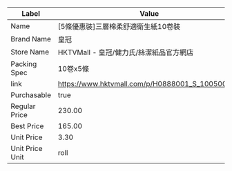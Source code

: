 | Label           | Value                                           |
| --------------- | ----------------------------------------------- |
| Name            | [5條優惠裝]三層棉柔舒適衛生紙10卷裝                            |
| Brand Name      | 皇冠                                              |
| Store Name      | HKTVMall - 皇冠/健力氏/絲潔紙品官方網店                      |
| Packing Spec    | 10卷x5條                                          |
| link            | https://www.hktvmall.com/p/H0888001_S_10050052D |
| Purchasable     | true                                            |
| Regular Price   | 230.00                                          |
| Best Price      | 165.00                                          |
| Unit Price      | 3.30                                            |
| Unit Price Unit | roll                                            |
